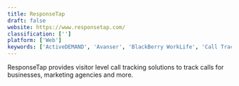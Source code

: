 ```yaml
---
title: ResponseTap
draft: false 
website: https://www.responsetap.com/
classification: ['']
platform: ['Web']
keywords: ['ActiveDEMAND', 'Avanser', 'BlackBerry WorkLife', 'Call Tracker', 'CallRail', 'Calltouch', 'DialogTech', 'ExecVision', 'Freespee', 'Infinity Cloud', 'Invoca', 'Marchex', 'Padlet Briefcase', 'Phonalytics', 'PhoneWagon', 'Retreaver', 'RingDNA', 'Ringba', 'Telmetrics', 'Truly']
---
```

ResponseTap provides visitor level call tracking solutions to track calls for businesses, marketing agencies and more.